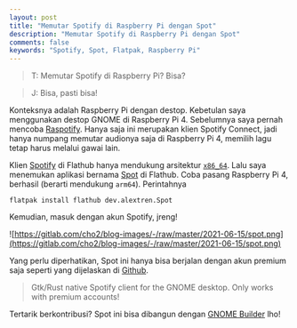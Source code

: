 ```yaml
---
layout: post
title: "Memutar Spotify di Raspberry Pi dengan Spot"
description: "Memutar Spotify di Raspberry Pi dengan Spot"
comments: false
keywords: "Spotify, Spot, Flatpak, Raspberry Pi"
---
```


> T: Memutar Spotify di Raspberry Pi? Bisa?

> J: Bisa, pasti bisa!

Konteksnya adalah Raspberry Pi dengan destop. Kebetulan saya menggunakan destop GNOME di Raspberry Pi 4. Sebelumnya saya pernah mencoba  [Raspotify](https://github.com/dtcooper/raspotify). Hanya saja ini merupakan klien Spotify Connect, jadi hanya numpang memutar audionya saja di Raspberry Pi 4, memilih lagu tetap harus melalui gawai lain.

Klien [Spotify](https://flathub.org/apps/details/com.spotify.Client) di Flathub hanya mendukung arsitektur [`x86_64`](https://github.com/flathub/com.spotify.Client/blob/master/flathub.json#L2). Lalu saya menemukan aplikasi bernama [Spot](https://flathub.org/apps/details/dev.alextren.Spot) di Flathub. Coba pasang Raspberry Pi 4, berhasil (berarti mendukung `arm64`). Perintahnya 
```
flatpak install flathub dev.alextren.Spot
```

Kemudian, masuk dengan akun Spotify, jreng!

![https://gitlab.com/cho2/blog-images/-/raw/master/2021-06-15/spot.png](https://gitlab.com/cho2/blog-images/-/raw/master/2021-06-15/spot.png)

Yang perlu diperhatikan, Spot ini hanya bisa berjalan dengan akun premium saja seperti yang dijelaskan di [Github](https://github.com/xou816/spot).

> Gtk/Rust native Spotify client for the GNOME desktop. Only works with premium accounts!

Tertarik berkontribusi? Spot ini bisa dibangun dengan [GNOME Builder](https://wiki.gnome.org/Apps/Builder) lho!


